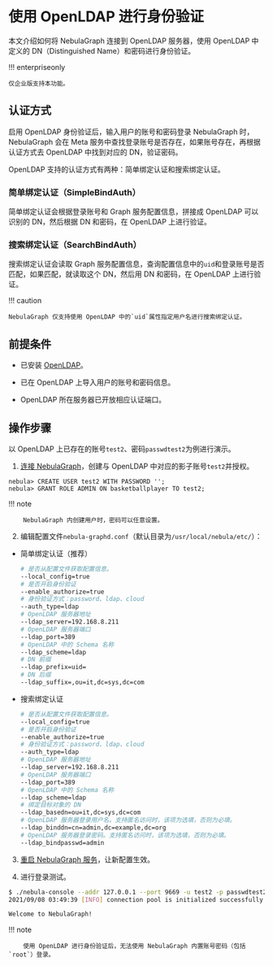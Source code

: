 # 使用 OpenLDAP 进行身份验证

本文介绍如何将 NebulaGraph 连接到 OpenLDAP 服务器，使用 OpenLDAP 中定义的 DN（Distinguished Name）和密码进行身份验证。

!!! enterpriseonly

    仅企业版支持本功能。

## 认证方式

启用 OpenLDAP 身份验证后，输入用户的账号和密码登录 NebulaGraph 时，NebulaGraph 会在 Meta 服务中查找登录账号是否存在，如果账号存在，再根据认证方式去 OpenLDAP 中找到对应的 DN，验证密码。

OpenLDAP 支持的认证方式有两种：简单绑定认证和搜索绑定认证。

### 简单绑定认证（SimpleBindAuth）

简单绑定认证会根据登录账号和 Graph 服务配置信息，拼接成 OpenLDAP 可以识别的 DN，然后根据 DN 和密码，在 OpenLDAP 上进行验证。

### 搜索绑定认证（SearchBindAuth）

搜索绑定认证会读取 Graph 服务配置信息，查询配置信息中的`uid`和登录账号是否匹配，如果匹配，就读取这个 DN，然后用 DN 和密码，在 OpenLDAP 上进行验证。

!!! caution

    NebulaGraph 仅支持使用 OpenLDAP 中的`uid`属性指定用户名进行搜索绑定认证。

## 前提条件

- 已安装 [OpenLDAP](https://www.openldap.org/)。

- 已在 OpenLDAP 上导入用户的账号和密码信息。

- OpenLDAP 所在服务器已开放相应认证端口。

## 操作步骤

以 OpenLDAP 上已存在的账号`test2`、密码`passwdtest2`为例进行演示。

1. [连接 NebulaGraph](../../4.deployment-and-installation/connect-to-nebula-graph.md)，创建与 OpenLDAP 中对应的影子账号`test2`并授权。

  ```ngql
  nebula> CREATE USER test2 WITH PASSWORD '';
  nebula> GRANT ROLE ADMIN ON basketballplayer TO test2;
  ```

  !!! note

        NebulaGraph 内创建用户时，密码可以任意设置。

2. 编辑配置文件`nebula-graphd.conf`（默认目录为`/usr/local/nebula/etc/`）：

  - 简单绑定认证（推荐）

    ```bash
    # 是否从配置文件获取配置信息。
    --local_config=true
    # 是否开启身份验证
    --enable_authorize=true
    # 身份验证方式：password、ldap、cloud
    --auth_type=ldap
    # OpenLDAP 服务器地址
    --ldap_server=192.168.8.211
    # OpenLDAP 服务器端口
    --ldap_port=389
    # OpenLDAP 中的 Schema 名称
    --ldap_scheme=ldap
    # DN 前缀
    --ldap_prefix=uid=
    # DN 后缀
    --ldap_suffix=,ou=it,dc=sys,dc=com
    ```

  - 搜索绑定认证

    ```bash
    # 是否从配置文件获取配置信息。
    --local_config=true
    # 是否开启身份验证
    --enable_authorize=true
    # 身份验证方式：password、ldap、cloud
    --auth_type=ldap
    # OpenLDAP 服务器地址
    --ldap_server=192.168.8.211
    # OpenLDAP 服务器端口
    --ldap_port=389
    # OpenLDAP 中的 Schema 名称
    --ldap_scheme=ldap
    # 绑定目标对象的 DN
    --ldap_basedn=ou=it,dc=sys,dc=com
    # OpenLDAP 服务器登录用户名。支持匿名访问时，该项为选填，否则为必填。
    --ldap_binddn=cn=admin,dc=example,dc=org
    # OpenLDAP 服务器登录密码。支持匿名访问时，该项为选填，否则为必填。
    --ldap_bindpasswd=admin
    ```

3. [重启 NebulaGraph 服务](../../4.deployment-and-installation/manage-service.md)，让新配置生效。

4. 进行登录测试。

  ```bash
  $ ./nebula-console --addr 127.0.0.1 --port 9669 -u test2 -p passwdtest2
  2021/09/08 03:49:39 [INFO] connection pool is initialized successfully

  Welcome to NebulaGraph!
  ```

  !!! note

        使用 OpenLDAP 进行身份验证后，无法使用 NebulaGraph 内置账号密码（包括`root`）登录。

